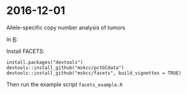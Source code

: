 # 2016-12-01
Allele-specific copy number analysis of tumors

In [R](https://www.rstudio.com/):

Install FACETS:
```
install.packages("devtools")
devtools::install_github("mskcc/pctGCdata")
devtools::install_github("mskcc/facets", build_vignettes = TRUE)
```

Then run the example script `facets_example.R`
